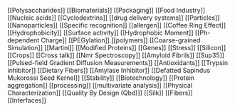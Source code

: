 [[Polysaccharides]]
[[Biomaterials]]
[[Packaging]]
[[Food Industry]]
[[Nucleic acids]]
[[Cyclodextrins]]
[[drug delivery systems]]
[[Particles]]
[[Nanoparticles]]
[[Specific recognition]]
[[allergen]]
[[Coffee Ring Effect]]
[[Hydrophobicity]]
[[Surface activity]]
[[Hydrophobic Moment]]
[[Ph-dependent Charge]]
[[PEGylation]]
[[polymers]]
[[Coarse-grained Simulation]]
[[Martini]]
[[Modified Proteins]]
[[Genes]]
[[Stress]]
[[Silicon]]
[[Crops]]
[[Cross talk]]
[[Nmr Spectroscopy]]
[[Amyloid Fibrils]]
[[Sup35]]
[[Pulsed-field Gradient Diffusion Measurements]]
[[Antioxidants]]
[[Trypsin inhibitor]]
[[Dietary Fibers]]
[[Amylase Inhibitor]]
[[Defatted Sapindus Mukorossi Seed Kernel]]
[[Stability]]
[[Biotechnology]]
[[Protein aggregation]]
[[processing]]
[[multivariate analysis]]
[[Physical Characterization]]
[[Quality By Design (Qbd)]]
[[Silk]]
[[Fibers]]
[[Interfaces]]
